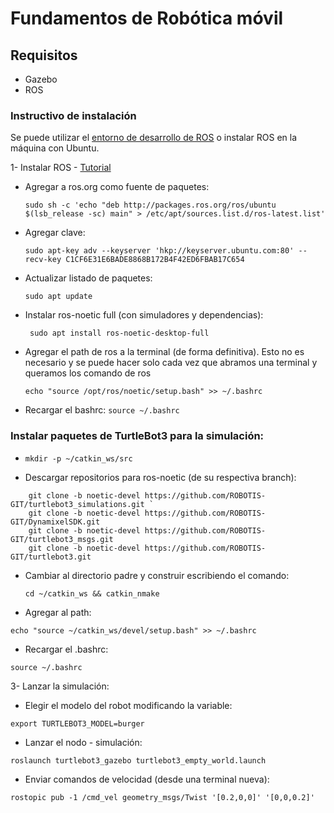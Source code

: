 # Fundamentos de Robótica móvil 

## Requisitos 

* Gazebo
* ROS 

### Instructivo de instalación

Se puede utilizar el [entorno de desarrollo de ROS](https://www.theconstructsim.com/) o  instalar ROS en la máquina con Ubuntu. 

1- Instalar ROS  - [Tutorial](http://wiki.ros.org/noetic/Installation/Ubuntu) 

* Agregar a ros.org como fuente de paquetes: 

  `sudo sh -c 'echo "deb http://packages.ros.org/ros/ubuntu $(lsb_release -sc) main" > /etc/apt/sources.list.d/ros-latest.list'`

* Agregar clave: 

  `sudo apt-key adv --keyserver 'hkp://keyserver.ubuntu.com:80' --recv-key C1CF6E31E6BADE8868B172B4F42ED6FBAB17C654` 

* Actualizar listado de paquetes: 

  `sudo apt update` 

* Instalar ros-noetic full (con simuladores y dependencias): 

  ` sudo apt install ros-noetic-desktop-full` 

* Agregar el path de ros a la terminal (de forma definitiva). Esto no es necesario 
y se puede hacer solo cada vez que abramos una terminal y queramos los comando de ros  

  `echo "source /opt/ros/noetic/setup.bash" >> ~/.bashrc` 

* Recargar el bashrc: 
`source ~/.bashrc` 

### Instalar paquetes de TurtleBot3 para la simulación: 

* `mkdir -p ~/catkin_ws/src` 

*  Descargar repositorios para ros-noetic (de su respectiva branch): 
~~~ 
    git clone -b noetic-devel https://github.com/ROBOTIS-GIT/turtlebot3_simulations.git ` 
    git clone -b noetic-devel https://github.com/ROBOTIS-GIT/DynamixelSDK.git
    git clone -b noetic-devel https://github.com/ROBOTIS-GIT/turtlebot3_msgs.git
    git clone -b noetic-devel https://github.com/ROBOTIS-GIT/turtlebot3.git
 ~~~ 

* Cambiar al directorio padre y construir  escribiendo el comando:  

  `cd ~/catkin_ws && catkin_nmake `


* Agregar al path: 

`echo "source ~/catkin_ws/devel/setup.bash" >> ~/.bashrc` 

* Recargar el .bashrc: 

`source ~/.bashrc `
 
3- Lanzar la simulación: 

* Elegir el modelo del robot modificando la variable: 

`export TURTLEBOT3_MODEL=burger` 

* Lanzar el nodo - simulación: 

`roslaunch turtlebot3_gazebo turtlebot3_empty_world.launch` 

* Enviar comandos de velocidad (desde una terminal nueva): 

`rostopic pub -1 /cmd_vel geometry_msgs/Twist '[0.2,0,0]' '[0,0,0.2]'`
